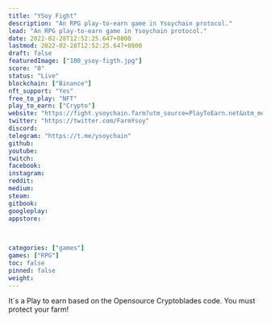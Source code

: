 ```yaml
---
title: "YSoy Fight"
description: "An RPG play-to-earn game in Ysoychain protocol."
lead: "An RPG play-to-earn game in Ysoychain protocol."
date: 2022-02-28T12:52:25.647+0800
lastmod: 2022-02-28T12:52:25.647+0800
draft: false
featuredImage: ["100_ysoy-figth.jpg"]
score: "0"
status: "Live"
blockchain: ["Binance"]
nft_support: "Yes"
free_to_play: "NFT"
play_to_earn: ["Crypto"]
website: "https://fight.ysoychain.farm?utm_source=PlayToEarn.net&utm_medium=organic&utm_campaign=gamepage"
twitter: "https://twitter.com/FarmYsoy"
discord: 
telegram: "https://t.me/ysoychain"
github: 
youtube: 
twitch: 
facebook: 
instagram: 
reddit: 
medium: 
steam: 
gitbook: 
googleplay: 
appstore: 

  
    
categories: ["games"]
games: ["RPG"]
toc: false
pinned: false
weight: 
---
```

It´s a Play to earn based on the Opensource Cryptoblades code. You must protect your farm!